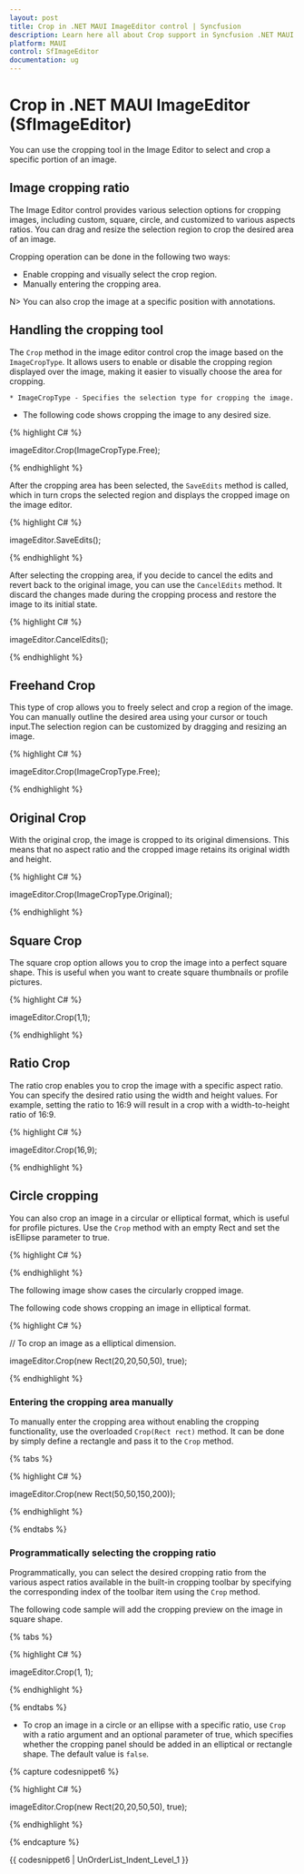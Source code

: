```yaml
---
layout: post
title: Crop in .NET MAUI ImageEditor control | Syncfusion
description: Learn here all about Crop support in Syncfusion .NET MAUI ImageEditor (SfImageEditor) control and more.
platform: MAUI
control: SfImageEditor
documentation: ug
---
```


# Crop in .NET MAUI ImageEditor (SfImageEditor)

You can use the cropping tool in the Image Editor to select and crop a specific portion of an image.

## Image cropping ratio

The Image Editor control provides various selection options for cropping images, including custom, square, circle, and customized to various aspects ratios. You can drag and resize the selection region to crop the desired area of an image.

Cropping operation can be done in the following two ways:

* Enable cropping and visually select the crop region.
* Manually entering the cropping area.

N> You can also crop the image at a specific position with annotations. 

## Handling the cropping tool

The `Crop` method in the image editor control crop the image based on the `ImageCropType`. It allows users to enable or disable the cropping region displayed over the image, making it easier to visually choose the area for cropping.

    * ImageCropType - Specifies the selection type for cropping the image.

* The following code shows cropping the image to any desired size.

{% highlight C# %}

imageEditor.Crop(ImageCropType.Free);

{% endhighlight %}

After the cropping area has been selected, the `SaveEdits` method is called, which in turn crops the selected region and displays the cropped image on the image editor.

{% highlight C# %}

imageEditor.SaveEdits();

{% endhighlight %}

After selecting the cropping area, if you decide to cancel the edits and revert back to the original image, you can use the `CancelEdits` method. It discard the changes made during the cropping process and restore the image to its initial state.

{% highlight C# %}

imageEditor.CancelEdits();

{% endhighlight %}

## Freehand Crop

This type of crop allows you to freely select and crop a region of the image. You can manually outline the desired area using your cursor or touch input.The selection region can be customized by dragging and resizing an image.

{% highlight C# %}

imageEditor.Crop(ImageCropType.Free);

{% endhighlight %}

## Original Crop

With the original crop, the image is cropped to its original dimensions. This means that no aspect ratio and the cropped image retains its original width and height.

{% highlight C# %}

imageEditor.Crop(ImageCropType.Original);

{% endhighlight %}

## Square Crop

The square crop option allows you to crop the image into a perfect square shape. This is useful when you want to create square thumbnails or profile pictures.

{% highlight C# %}

imageEditor.Crop(1,1);

{% endhighlight %}

## Ratio Crop

The ratio crop enables you to crop the image with a specific aspect ratio. You can specify the desired ratio using the width and height values. For example, setting the ratio to 16:9 will result in a crop with a width-to-height ratio of 16:9.

{% highlight C# %}

imageEditor.Crop(16,9);

{% endhighlight %}

## Circle cropping

You can also crop an image in a circular or elliptical format, which is useful for profile pictures. Use the `Crop` method with an empty Rect and set the isEllipse parameter to true.

{% highlight C# %}

{% endhighlight %}

The following image show cases the circularly cropped image.

 The following code shows cropping an image in elliptical format.

{% highlight C# %}

// To crop an image as a elliptical dimension.

imageEditor.Crop(new Rect(20,20,50,50), true);

{% endhighlight %}

### Entering the cropping area manually

To manually enter the cropping area without enabling the cropping functionality, use the overloaded `Crop(Rect rect)` method. It can be done by simply define a rectangle and pass it to the `Crop` method.

{% tabs %}

{% highlight C# %}

imageEditor.Crop(new Rect(50,50,150,200));

{% endhighlight %}

{% endtabs %}

### Programmatically selecting the cropping ratio

Programmatically, you can select the desired cropping ratio from the various aspect ratios available in the built-in cropping toolbar by specifying the corresponding index of the toolbar item using the `Crop` method.

The following code sample will add the cropping preview on the image in square shape.

{% tabs %}

{% highlight C# %}

 imageEditor.Crop(1, 1);

{% endhighlight %}

{% endtabs %}

* To crop an image in a circle or an ellipse with a specific ratio, use `Crop` with a ratio argument and an optional parameter of true, which specifies whether the cropping panel should be added in an elliptical or rectangle shape. The default value is `false`.

{% capture codesnippet6 %}

{% highlight C# %}

imageEditor.Crop(new Rect(20,20,50,50), true);   

{% endhighlight %} 

{% endcapture %}

{{ codesnippet6 | UnOrderList_Indent_Level_1 }}
